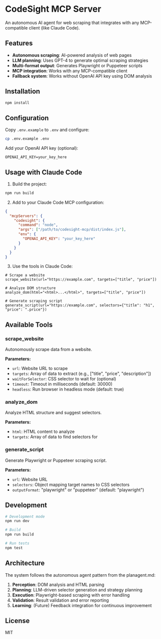 # CodeSight MCP Server

An autonomous AI agent for web scraping that integrates with any MCP-compatible client (like Claude Code).

## Features

- **Autonomous scraping**: AI-powered analysis of web pages
- **LLM planning**: Uses GPT-4 to generate optimal scraping strategies
- **Multi-format output**: Generates Playwright or Puppeteer scripts
- **MCP integration**: Works with any MCP-compatible client
- **Fallback system**: Works without OpenAI API key using DOM analysis

## Installation

```bash
npm install
```

## Configuration

Copy `.env.example` to `.env` and configure:

```bash
cp .env.example .env
```

Add your OpenAI API key (optional):
```
OPENAI_API_KEY=your_key_here
```

## Usage with Claude Code

1. Build the project:
```bash
npm run build
```

2. Add to your Claude Code MCP configuration:
```json
{
  "mcpServers": {
    "codesight": {
      "command": "node",
      "args": ["/path/to/codesight-mcp/dist/index.js"],
      "env": {
        "OPENAI_API_KEY": "your_key_here"
      }
    }
  }
}
```

3. Use the tools in Claude Code:

```
# Scrape a website
scrape_website(url="https://example.com", targets=["title", "price"])

# Analyze DOM structure
analyze_dom(html="<html>...</html>", targets=["title", "price"])

# Generate scraping script
generate_script(url="https://example.com", selectors={"title": "h1", "price": ".price"})
```

## Available Tools

### scrape_website
Autonomously scrape data from a website.

**Parameters:**
- `url`: Website URL to scrape
- `targets`: Array of data to extract (e.g., ["title", "price", "description"])
- `waitForSelector`: CSS selector to wait for (optional)
- `timeout`: Timeout in milliseconds (default: 30000)
- `headless`: Run browser in headless mode (default: true)

### analyze_dom
Analyze HTML structure and suggest selectors.

**Parameters:**
- `html`: HTML content to analyze
- `targets`: Array of data to find selectors for

### generate_script
Generate Playwright or Puppeteer scraping script.

**Parameters:**
- `url`: Website URL
- `selectors`: Object mapping target names to CSS selectors
- `outputFormat`: "playwright" or "puppeteer" (default: "playwright")

## Development

```bash
# Development mode
npm run dev

# Build
npm run build

# Run tests
npm test
```

## Architecture

The system follows the autonomous agent pattern from the planagent.md:

1. **Perception**: DOM analysis and HTML parsing
2. **Planning**: LLM-driven selector generation and strategy planning
3. **Execution**: Playwright-based scraping with error handling
4. **Validation**: Result validation and error reporting
5. **Learning**: (Future) Feedback integration for continuous improvement

## License

MIT